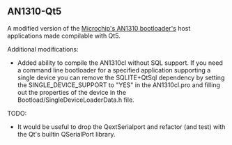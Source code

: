 ## AN1310-Qt5

A modified version of the [Microchip's AN1310 bootloader's](http://www.microchip.com/wwwAppNotes/AppNotes.aspx?appnote=en546974) host applications made compilable with Qt5.

Additional modifications:

 - Added ability to compile the AN1310cl without SQL support. If you
   need a command line bootloader for a specified application supporting a single device you can
   remove the SQLITE+QtSql dependency by setting the SINGLE_DEVICE_SUPPORT to
   "YES" in the AN1310cl.pro and filling out the properties of the
   device in the Bootload/SingleDeviceLoaderData.h file.

TODO:

 - It would be useful to drop the QextSerialport and refactor (and test) with the Qt's builtin QSerialPort library. 
